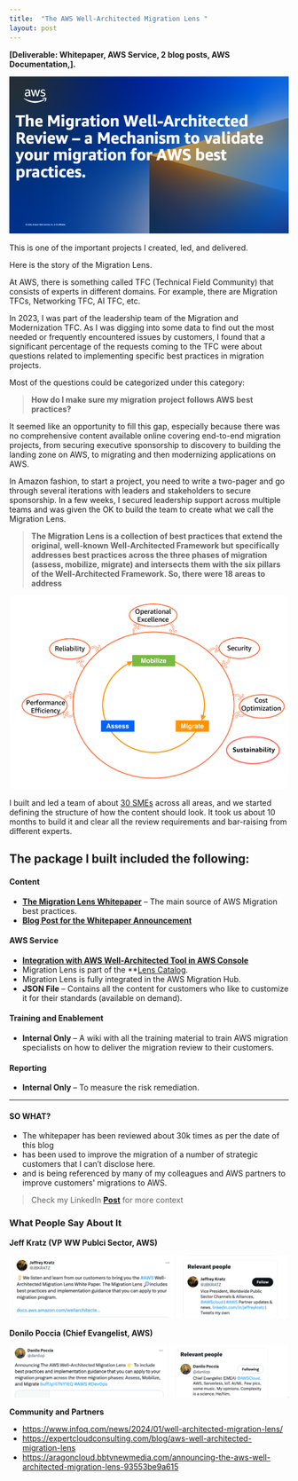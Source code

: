 ```yaml
---
title:  "The AWS Well-Architected Migration Lens "
layout: post
---
```


**[Deliverable: Whitepaper, AWS Service, 2 blog posts, AWS Documentation,].**

  <img src="/assets/m-wa.png" alt="wa-migration">
  
  


This is one of the important projects I created, led, and delivered. 

Here is the story of the Migration Lens.

At AWS, there is something called TFC (Technical Field Community) that consists of experts in different domains. For example, there are Migration TFCs, Networking TFC, AI TFC, etc.

In 2023, I was part of the leadership team of the Migration and Modernization TFC. As I was digging into some data to find out the most needed or frequently encountered issues by customers, I found that a significant percentage of the requests coming to the TFC were about questions related to implementing specific best practices in migration projects.

Most of the questions could be categorized under this category:

> **How do I make sure my migration project follows AWS best practices?**

It seemed like an opportunity to fill this gap, especially because there was no comprehensive content available online covering end-to-end migration projects, from securing executive sponsorship to discovery to building the landing zone on AWS, to migrating and then modernizing applications on AWS.

In Amazon fashion, to start a project, you need to write a two-pager and go through several iterations with leaders and stakeholders to secure sponsorship. In a few weeks, I secured leadership support across multiple teams and was given the OK to build the team to create what we call the Migration Lens.

> **The Migration Lens is a collection of best practices that extend the original, well-known Well-Architected Framework but specifically addresses best practices across the three phases of migration (assess, mobilize, migrate) and intersects them with the six pillars of the Well-Architected Framework. So, there were 18 areas to address**

<img src="/assets/migration-lens0.png" alt="wa-migration">


I built and led a team of about [30 SMEs](https://docs.aws.amazon.com/wellarchitected/latest/migration-lens/contributors.html) across all areas, and we started defining the structure of how the content should look. It took us about 10 months to build it and clear all the review requirements and bar-raising from different experts.



## The package I built included the following:

#### Content
- **[The Migration Lens Whitepaper](https://docs.aws.amazon.com/wellarchitected/latest/migration-lens/migration-lens.html)** – The main source of AWS Migration best practices.
- **[Blog Post for the Whitepaper Announcement](https://aws.amazon.com/blogs/mt/announcing-aws-well-architected-migration-lens/)**

#### AWS Service
- **[Integration with AWS Well-Architected Tool in AWS Console](https://aws.amazon.com/blogs/mt/the-migration-well-architected-review-a-mechanism-to-validate-your-migration-for-aws-best-practices/)**
- Migration Lens is part of the **[Lens Catalog](https://docs.aws.amazon.com/wellarchitected/latest/userguide/lens-catalog.html).
- Migration Lens is fully integrated in the AWS Migration Hub. 
- **JSON File** – Contains all the content for customers who like to customize it for their standards (available on demand).

#### Training and Enablement
- **Internal Only** – A wiki with all the training material to train AWS migration specialists on how to deliver the migration review to their customers.

#### Reporting
- **Internal Only** – To measure the risk remediation.

***


#### SO WHAT? 

- The whitepaper has been reviewed about 30k times as per the date of this blog 
- has been used to improve the migration of a number of strategic customers that I can’t disclose here.
- and is being referenced by many of my colleagues and AWS partners to improve customers' migrations to AWS.



> Check my LinkedIn **[Post](https://www.linkedin.com/feed/update/urn:li:activity:7155987327771701249/)** for more context 


### What People Say About It

**Jeff Kratz (VP WW Publci Sector, AWS)**

  <img src="/assets/migration-lens1.png" alt="migrationlens">

**Donilo Poccia (Chief Evangelist, AWS)**

  <img src="/assets/migration-lens2.png" alt="migration lens">

**Community and Partners**
- https://www.infoq.com/news/2024/01/well-architected-migration-lens/
- https://expertcloudconsulting.com/blog/aws-well-architected-migration-lens
- https://aragoncloud.bbtvnewmedia.com/announcing-the-aws-well-architected-migration-lens-93553be9a615
  
